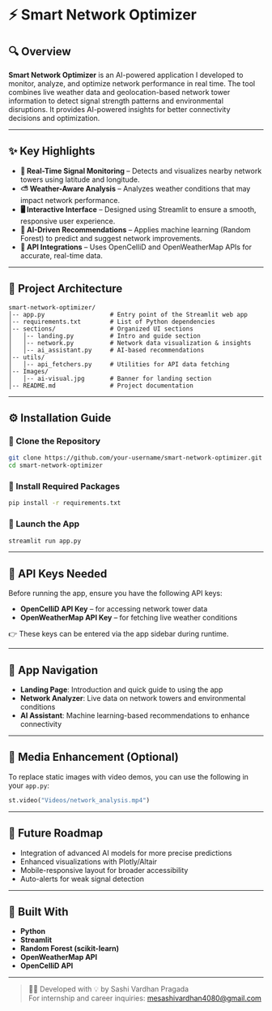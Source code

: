 
# ⚡ Smart Network Optimizer

## 🔍 Overview  
**Smart Network Optimizer** is an AI-powered application I developed to monitor, analyze, and optimize network performance in real time. The tool combines live weather data and geolocation-based network tower information to detect signal strength patterns and environmental disruptions. It provides AI-powered insights for better connectivity decisions and optimization.

---

## ✨ Key Highlights
- **📡 Real-Time Signal Monitoring** – Detects and visualizes nearby network towers using latitude and longitude.
- **⛅ Weather-Aware Analysis** – Analyzes weather conditions that may impact network performance.
- **🖥️ Interactive Interface** – Designed using Streamlit to ensure a smooth, responsive user experience.
- **🤖 AI-Driven Recommendations** – Applies machine learning (Random Forest) to predict and suggest network improvements.
- **🔗 API Integrations** – Uses OpenCelliD and OpenWeatherMap APIs for accurate, real-time data.

---

## 🧩 Project Architecture
```
smart-network-optimizer/
│-- app.py                  # Entry point of the Streamlit web app
│-- requirements.txt        # List of Python dependencies
│-- sections/               # Organized UI sections
│   │-- landing.py          # Intro and guide section
│   │-- network.py          # Network data visualization & insights
│   │-- ai_assistant.py     # AI-based recommendations
│-- utils/
│   │-- api_fetchers.py     # Utilities for API data fetching
│-- Images/
│   │-- ai-visual.jpg       # Banner for landing section
│-- README.md               # Project documentation
```

---

## ⚙️ Installation Guide

### 🔽 Clone the Repository
```bash
git clone https://github.com/your-username/smart-network-optimizer.git
cd smart-network-optimizer
```

### 🧪 Install Required Packages
```bash
pip install -r requirements.txt
```

### 🚀 Launch the App
```bash
streamlit run app.py
```

---

## 🔐 API Keys Needed
Before running the app, ensure you have the following API keys:
- **OpenCelliD API Key** – for accessing network tower data  
- **OpenWeatherMap API Key** – for fetching live weather conditions  

👉 These keys can be entered via the app sidebar during runtime.

---

## 🧭 App Navigation
- **Landing Page**: Introduction and quick guide to using the app  
- **Network Analyzer**: Live data on network towers and environmental conditions  
- **AI Assistant**: Machine learning-based recommendations to enhance connectivity  

---

## 🎥 Media Enhancement (Optional)
To replace static images with video demos, you can use the following in your `app.py`:
```python
st.video("Videos/network_analysis.mp4")
```

---

## 🧠 Future Roadmap
- Integration of advanced AI models for more precise predictions  
- Enhanced visualizations with Plotly/Altair  
- Mobile-responsive layout for broader accessibility  
- Auto-alerts for weak signal detection

---

## 🙌 Built With
- **Python**
- **Streamlit**
- **Random Forest (scikit-learn)**
- **OpenWeatherMap API**
- **OpenCelliD API**

---

> 👨‍💻 Developed with 💡 by Sashi Vardhan Pragada  
> For internship and career inquiries: mesashivardhan4080@gmail.com
